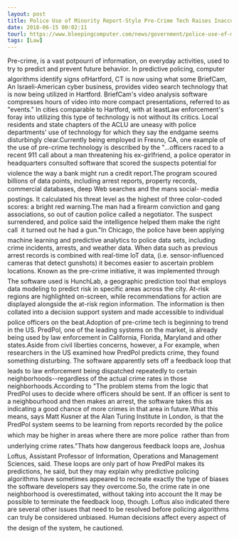 ```yaml
---
layout: post
title: Police Use of Minority Report-Style Pre-Crime Tech Raises Inaccuracy Concerns
date: 2018-06-15 00:02:11
tourl: https://www.bleepingcomputer.com/news/government/police-use-of-minority-report-style-pre-crime-tech-raises-inaccuracy-concerns/
tags: [Law]
---
```

Pre-crime, is a vast potpourri of information, on everyday activities, used to try to predict and prevent future behavior. In predictive policing, computer algorithms identify signs ofHartford, CT is now using what some BriefCam, An Israeli-American cyber business, provides video search technology that is now being utilized in Hartford. BriefCam's video analysis software compresses hours of video into more compact presentations, referred to as "events." In cities comparable to Hartford, with at leastLaw enforcement's foray into utilizing this type of technology is not without its critics. Local residents and state chapters of the ACLU are uneasy with police departments' use of technology for which they say the endgame seems disturbingly clear.Currently being employed in Fresno, CA, one example of the use of pre-crime technology is described by the "...officers raced to a recent 911 call about a man threatening his ex-girlfriend, a police operator in headquarters consulted software that scored the suspects potential for violence the way a bank might run a credit report.The program scoured billions of data points, including arrest reports, property records, commercial databases, deep Web searches and the mans social- media postings. It calculated his threat level as the highest of three color-coded scores: a bright red warning.The man had a firearm conviction and gang associations, so out of caution police called a negotiator. The suspect surrendered, and police said the intelligence helped them make the right call  it turned out he had a gun."In Chicago, the police have been applying machine learning and predictive analytics to police data sets, including crime incidents, arrests, and weather data. When data such as previous arrest records is combined with real-time IoT data, (i.e. sensor-influenced cameras that detect gunshots) it becomes easier to ascertain problem locations. Known as the pre-crime initiative, it was implemented through The software used is HunchLab, a geographic prediction tool that employs data modeling to predict risk in specific areas across the city. At-risk regions are highlighted on-screen, while recommendations for action are displayed alongside the at-risk region information. The information is then collated into a decision support system and made accessible to individual police officers on the beat.Adoption of pre-crime tech is beginning to trend in the US. PredPol, one of the leading systems on the market, is already being used by law enforcement in California, Florida, Maryland and other states.Aside from civil liberties concerns, however, a For example, when researchers in the US examined how PredPol predicts crime, they found something disturbing. The software apparently sets off a feedback loop that leads to law enforcement being dispatched repeatedly to certain neighborhoods--regardless of the actual crime rates in those neighborhoods.According to "The problem stems from the logic that PredPol uses to decide where officers should be sent. If an officer is sent to a neighbourhood and then makes an arrest, the software takes this as indicating a good chance of more crimes in that area in future.What this means, says Matt Kusner at the Alan Turing Institute in London, is that the PredPol system seems to be learning from reports recorded by the police  which may be higher in areas where there are more police  rather than from underlying crime rates."Thats how dangerous feedback loops are, Joshua Loftus, Assistant Professor of Information, Operations and Management Sciences, said. These loops are only part of how PredPol makes its predictions, he said, but they may explain why predictive policing algorithms have sometimes appeared to recreate exactly the type of biases the software developers say they overcome.So, the crime rate in one neighborhood is overestimated, without taking into account the It may be possible to terminate the feedback loop, though. Loftus also indicated there are several other issues that need to be resolved before policing algorithms can truly be considered unbiased. Human decisions affect every aspect of the design of the system, he cautioned.